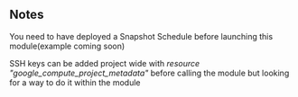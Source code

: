 ## Notes
You need to have deployed a Snapshot Schedule before launching this module(example coming soon)

SSH keys can be added project wide with *resource "google_compute_project_metadata"* before calling the module but looking for a way to do it within the module

<!-- BEGIN_TF_DOCS -->

<!-- END_TF_DOCS -->